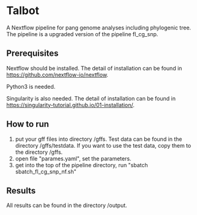 # Talbot
A Nextflow pipeline for pang genome analyses including phylogenic tree. The pipeline is a upgraded version of the pipeline fl_cg_snp. 

## Prerequisites
Nextflow should be installed. The detail of installation can be found in https://github.com/nextflow-io/nextflow.

Python3 is needed.

Singularity is also needed. The detail of installation can be found in https://singularity-tutorial.github.io/01-installation/.

## How to run
1. put your gff files into directory /gffs. Test data can be found in the directory /gffs/testdata. If you want to use the test data, copy them to the directory /gffs.
2. open file "parames.yaml", set the parameters. 
3. get into the top of the pipeline directory, run "sbatch sbatch_fl_cg_snp_nf.sh"

## Results
All results can be found in the directory /output.

